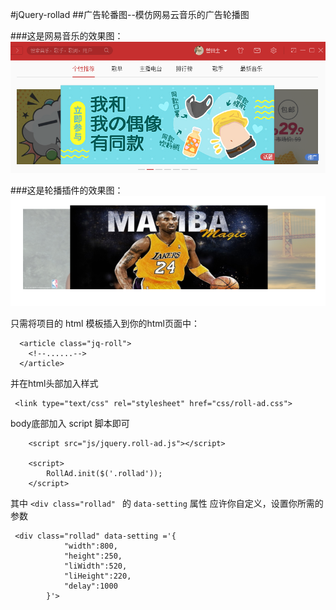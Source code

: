 #jQuery-rollad
##广告轮番图--模仿网易云音乐的广告轮播图

###这是网易音乐的效果图：
![wangyi](https://raw.githubusercontent.com/ZengTianShengZ/jQuery-rollad/master/jQuery-rollad/images/wangyi.png)

###这是轮播插件的效果图：
 ![rollADx](https://raw.githubusercontent.com/ZengTianShengZ/jQuery-rollad/master/jQuery-rollad/images/rolladimg.png)

只需将项目的 html 模板插入到你的html页面中：

```
  <article class="jq-roll">
    <!--......-->
  </article>
```

并在html头部加入样式

```
 <link type="text/css" rel="stylesheet" href="css/roll-ad.css">
```
body底部加入 script 脚本即可

```
    <script src="js/jquery.roll-ad.js"></script>

    <script>
        RollAd.init($('.rollad'));
    </script>
```

其中 `<div class="rollad" ` 的 `data-setting` 属性 应许你自定义，设置你所需的参数

```
 <div class="rollad" data-setting ='{
            "width":800,
            "height":250,
            "liWidth":520,
            "liHeight":220,
            "delay":1000
        }'>
```
